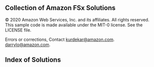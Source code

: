 ## Collection of Amazon FSx Solutions

© 2020 Amazon Web Services, Inc. and its affiliates. All rights reserved. This sample code is made available under the MIT-0 license. See the LICENSE file.

Errors or corrections, Contact 
[kurdekar@amazon.com](mailto:kurdekar@amazon.com). 
[darrylo@amazon.com](mailto:darrylo@amazon.com). 

## Index of Solutions



